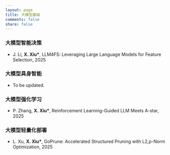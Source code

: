 ```yaml
---
layout: page
title: 大模型基础
comments: false
share: false
---
```



### 大模型智能决策

* J. Li, <b>X. Xiu*</b>, LLM4FS: Leveraging Large Language Models for Feature Selection, 2025 <br>


### 大模型具身智能

* To be updated.

### 大模型强化学习

* P. Zhang, <b>X. Xiu*</b>, Reinforcement Learning-Guided LLM Meets A-star, 2025 <br>

### 大模型轻量化部署

* L. Xu, <b>X. Xiu*</b>, GoPrune: Accelerated Structured Pruning with L2,p-Norm Optimization, 2025 <br>
